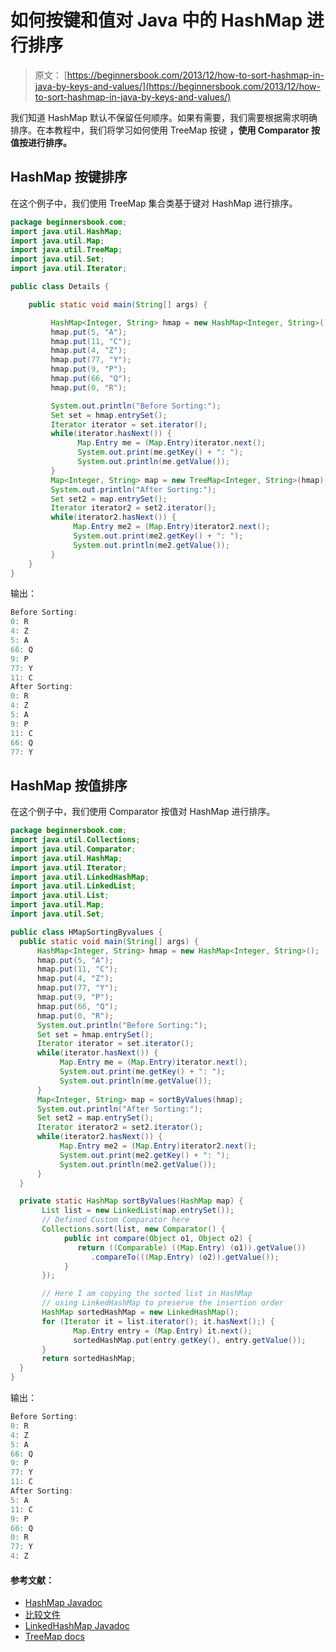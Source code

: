 # 如何按键和值对 Java 中的 HashMap 进行排序

> 原文： [https://beginnersbook.com/2013/12/how-to-sort-hashmap-in-java-by-keys-and-values/](https://beginnersbook.com/2013/12/how-to-sort-hashmap-in-java-by-keys-and-values/)

我们知道 HashMap 默认不保留任何顺序。如果有需要，我们需要根据需求明确排序。在本教程中，我们将学习如何使用 TreeMap 按键 ****，使用 **Comparator** 按值**按**进行排序。****

## HashMap 按键排序

在这个例子中，我们使用 TreeMap 集合类基于键对 HashMap 进行排序。

```java
package beginnersbook.com;
import java.util.HashMap;
import java.util.Map;
import java.util.TreeMap;
import java.util.Set;
import java.util.Iterator;

public class Details {

    public static void main(String[] args) {

         HashMap<Integer, String> hmap = new HashMap<Integer, String>();
         hmap.put(5, "A");
         hmap.put(11, "C");
         hmap.put(4, "Z");
         hmap.put(77, "Y");
         hmap.put(9, "P");
         hmap.put(66, "Q");
         hmap.put(0, "R");

         System.out.println("Before Sorting:");
         Set set = hmap.entrySet();
         Iterator iterator = set.iterator();
         while(iterator.hasNext()) {
               Map.Entry me = (Map.Entry)iterator.next();
               System.out.print(me.getKey() + ": ");
               System.out.println(me.getValue());
         }
         Map<Integer, String> map = new TreeMap<Integer, String>(hmap); 
         System.out.println("After Sorting:");
         Set set2 = map.entrySet();
         Iterator iterator2 = set2.iterator();
         while(iterator2.hasNext()) {
              Map.Entry me2 = (Map.Entry)iterator2.next();
              System.out.print(me2.getKey() + ": ");
              System.out.println(me2.getValue());
         }
    }
}
```

输出：

```java
Before Sorting:
0: R
4: Z
5: A
66: Q
9: P
77: Y
11: C
After Sorting:
0: R
4: Z
5: A
9: P
11: C
66: Q
77: Y
```

## HashMap 按值排序

在这个例子中，我们使用 Comparator 按值对 HashMap 进行排序。

```java
package beginnersbook.com;
import java.util.Collections;
import java.util.Comparator;
import java.util.HashMap;
import java.util.Iterator;
import java.util.LinkedHashMap;
import java.util.LinkedList;
import java.util.List;
import java.util.Map;
import java.util.Set;

public class HMapSortingByvalues {
  public static void main(String[] args) {
      HashMap<Integer, String> hmap = new HashMap<Integer, String>();
      hmap.put(5, "A");
      hmap.put(11, "C");
      hmap.put(4, "Z");
      hmap.put(77, "Y");
      hmap.put(9, "P");
      hmap.put(66, "Q");
      hmap.put(0, "R");
      System.out.println("Before Sorting:");
      Set set = hmap.entrySet();
      Iterator iterator = set.iterator();
      while(iterator.hasNext()) {
           Map.Entry me = (Map.Entry)iterator.next();
           System.out.print(me.getKey() + ": ");
           System.out.println(me.getValue());
      }
      Map<Integer, String> map = sortByValues(hmap); 
      System.out.println("After Sorting:");
      Set set2 = map.entrySet();
      Iterator iterator2 = set2.iterator();
      while(iterator2.hasNext()) {
           Map.Entry me2 = (Map.Entry)iterator2.next();
           System.out.print(me2.getKey() + ": ");
           System.out.println(me2.getValue());
      }
  }

  private static HashMap sortByValues(HashMap map) { 
       List list = new LinkedList(map.entrySet());
       // Defined Custom Comparator here
       Collections.sort(list, new Comparator() {
            public int compare(Object o1, Object o2) {
               return ((Comparable) ((Map.Entry) (o1)).getValue())
                  .compareTo(((Map.Entry) (o2)).getValue());
            }
       });

       // Here I am copying the sorted list in HashMap
       // using LinkedHashMap to preserve the insertion order
       HashMap sortedHashMap = new LinkedHashMap();
       for (Iterator it = list.iterator(); it.hasNext();) {
              Map.Entry entry = (Map.Entry) it.next();
              sortedHashMap.put(entry.getKey(), entry.getValue());
       } 
       return sortedHashMap;
  }
}
```

输出：

```java
Before Sorting:
0: R
4: Z
5: A
66: Q
9: P
77: Y
11: C
After Sorting:
5: A
11: C
9: P
66: Q
0: R
77: Y
4: Z
```

#### 参考文献：

*   [HashMap Javadoc](https://docs.oracle.com/javase/7/docs/api/java/util/HashMap.html)
*   [比较文件](https://docs.oracle.com/javase/7/docs/api/java/util/Comparator.html)
*   [LinkedHashMap Javadoc](https://docs.oracle.com/javase/7/docs/api/java/util/LinkedHashMap.html)
*   [TreeMap docs](https://docs.oracle.com/javase/7/docs/api/java/util/TreeMap.html)
